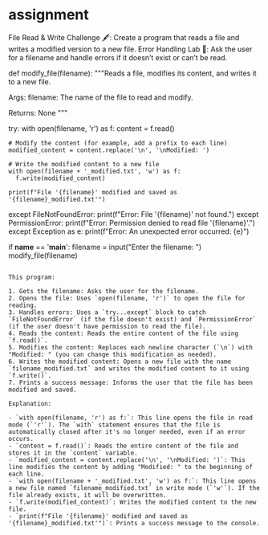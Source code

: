 # assignment
File Read & Write Challenge 🖋️: Create a program that reads a file and writes a modified version to a new file.
Error Handling Lab 🧪: Ask the user for a filename and handle errors if it doesn’t exist or can’t be read.

def modify_file(filename):
  """Reads a file, modifies its content, and writes it to a new file.

  Args:
    filename: The name of the file to read and modify.

  Returns:
    None
  """

  try:
    with open(filename, 'r') as f:
      content = f.read()

    # Modify the content (for example, add a prefix to each line)
    modified_content = content.replace('\n', '\nModified: ')

    # Write the modified content to a new file
    with open(filename + '_modified.txt', 'w') as f:
      f.write(modified_content)

    print(f"File '{filename}' modified and saved as '{filename}_modified.txt'")

  except FileNotFoundError:
    print(f"Error: File '{filename}' not found.")
  except PermissionError:
    print(f"Error: Permission denied to read file '{filename}'.")
  except Exception as e:
    print(f"Error: An unexpected error occurred: {e}")

if __name__ == '__main__':
  filename = input("Enter the filename: ")
  modify_file(filename)
```

This program:

1. Gets the filename: Asks the user for the filename.
2. Opens the file: Uses `open(filename, 'r')` to open the file for reading.
3. Handles errors: Uses a `try...except` block to catch `FileNotFoundError` (if the file doesn't exist) and `PermissionError` (if the user doesn't have permission to read the file).
4. Reads the content: Reads the entire content of the file using `f.read()`.
5. Modifies the content: Replaces each newline character (`\n`) with "Modified: " (you can change this modification as needed).
6. Writes the modified content: Opens a new file with the name `filename_modified.txt` and writes the modified content to it using `f.write()`.
7. Prints a success message: Informs the user that the file has been modified and saved.

Explanation:

- `with open(filename, 'r') as f:`: This line opens the file in read mode (`'r'`). The `with` statement ensures that the file is automatically closed after it's no longer needed, even if an error occurs.
- `content = f.read()`: Reads the entire content of the file and stores it in the `content` variable.
- `modified_content = content.replace('\n', '\nModified: ')`: This line modifies the content by adding "Modified: " to the beginning of each line.
- `with open(filename + '_modified.txt', 'w') as f:`: This line opens a new file named `filename_modified.txt` in write mode (`'w'`). If the file already exists, it will be overwritten.
- `f.write(modified_content)`: Writes the modified content to the new file.
- `print(f"File '{filename}' modified and saved as '{filename}_modified.txt'")`: Prints a success message to the console.
